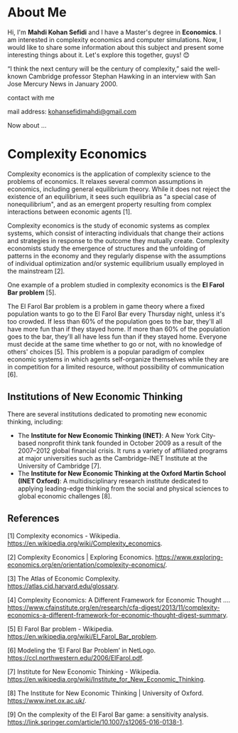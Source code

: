 # About Me
Hi, I'm **Mahdi Kohan Sefidi** and I have a Master's degree in **Economics**. I am interested in complexity economics and computer simulations. Now, I would like to share some information about this subject and present some interesting things about it. Let's explore this together, guys! 😊


“I think the next century will be the century of complexity,” said the well-known Cambridge professor Stephan Hawking in an interview with San Jose Mercury News in January 2000.


contact with me

mail address: kohansefidimahdi@gmail.com

Now about ...
# Complexity Economics

Complexity economics is the application of complexity science to the problems of economics. It relaxes several common assumptions in economics, including general equilibrium theory. While it does not reject the existence of an equilibrium, it sees such equilibria as "a special case of nonequilibrium", and as an emergent property resulting from complex interactions between economic agents [1].

Complexity economics is the study of economic systems as complex systems, which consist of interacting individuals that change their actions and strategies in response to the outcome they mutually create. Complexity economists study the emergence of structures and the unfolding of patterns in the economy and they regularly dispense with the assumptions of individual optimization and/or systemic equilibrium usually employed in the mainstream [2].

One example of a problem studied in complexity economics is the **El Farol Bar problem** [5].

The El Farol Bar problem is a problem in game theory where a fixed population wants to go to the El Farol Bar every Thursday night, unless it's too crowded. If less than 60% of the population goes to the bar, they'll all have more fun than if they stayed home. If more than 60% of the population goes to the bar, they'll all have less fun than if they stayed home. Everyone must decide at the same time whether to go or not, with no knowledge of others' choices [5]. This problem is a popular paradigm of complex economic systems in which agents self-organize themselves while they are in competition for a limited resource, without possibility of communication [6].

## Institutions of New Economic Thinking

There are several institutions dedicated to promoting new economic thinking, including:

- The **Institute for New Economic Thinking (INET)**: A New York City-based nonprofit think tank founded in October 2009 as a result of the 2007–2012 global financial crisis. It runs a variety of affiliated programs at major universities such as the Cambridge-INET Institute at the University of Cambridge [7].
- The **Institute for New Economic Thinking at the Oxford Martin School (INET Oxford)**: A multidisciplinary research institute dedicated to applying leading-edge thinking from the social and physical sciences to global economic challenges [8].

## References

[1] Complexity economics - Wikipedia. https://en.wikipedia.org/wiki/Complexity_economics.

[2] Complexity Economics | Exploring Economics. https://www.exploring-economics.org/en/orientation/complexity-economics/.

[3] The Atlas of Economic Complexity. https://atlas.cid.harvard.edu/glossary.

[4] Complexity Economics: A Different Framework for Economic Thought .... https://www.cfainstitute.org/en/research/cfa-digest/2013/11/complexity-economics-a-different-framework-for-economic-thought-digest-summary.

[5] El Farol Bar problem - Wikipedia. https://en.wikipedia.org/wiki/El_Farol_Bar_problem.

[6] Modeling the ‘El Farol Bar Problem’ in NetLogo. https://ccl.northwestern.edu/2006/ElFarol.pdf.

[7] Institute for New Economic Thinking - Wikipedia. https://en.wikipedia.org/wiki/Institute_for_New_Economic_Thinking.

[8] The Institute for New Economic Thinking | University of Oxford. https://www.inet.ox.ac.uk/.

[9] On the complexity of the El Farol Bar game: a sensitivity analysis. https://link.springer.com/article/10.1007/s12065-016-0138-1.
